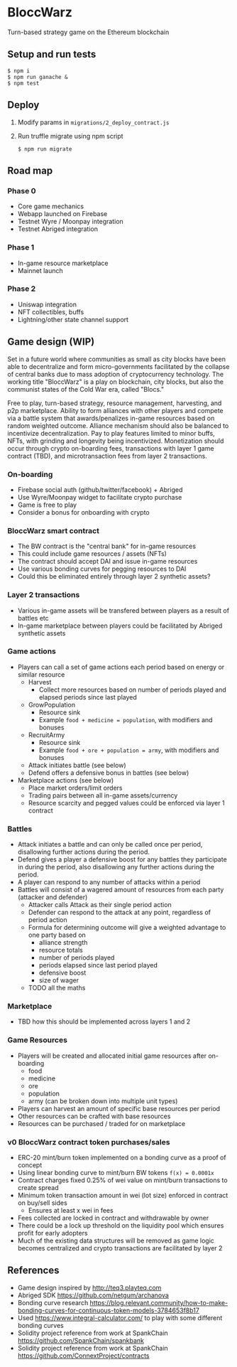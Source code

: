 # BloccWarz
Turn-based strategy game on the Ethereum blockchain

## Setup and run tests
```
$ npm i
$ npm run ganache &
$ npm test
```
## Deploy
1. Modify params in `migrations/2_deploy_contract.js`
2. Run truffle migrate using npm script

       $ npm run migrate

## Road map

### Phase 0
- Core game mechanics
- Webapp launched on Firebase
- Testnet Wyre / Moonpay integration
- Testnet Abriged integration

### Phase 1
- In-game resource marketplace
- Mainnet launch

### Phase 2
- Uniswap integration
- NFT collectibles, buffs
- Lightning/other state channel support

## Game design (WIP)

Set in a future world where communities as small as city blocks have been able to decentralize and form
micro-governments facilitated by the collapse of central banks due to mass adoption of cryptocurrency technology.  The working title "BloccWarz" is a play on blockchain, city blocks, but also the communist states of the Cold War era, called "Blocs."

Free to play, turn-based strategy, resource management, harvesting, and p2p marketplace.
Ability to form alliances with other players and compete via a battle system that awards/penalizes in-game resources based on random weighted outcome. Alliance mechanism should also be balanced to incentivize decentralization.  Pay to play features limited to minor buffs, NFTs, with grinding and longevity being incentivized. Monetization should occur through crypto on-boarding fees, transactions with layer 1 game contract (TBD), and microtransaction fees from layer 2 transactions.

### On-boarding
- Firebase social auth (github/twitter/facebook) + Abriged
- Use Wyre/Moonpay widget to facilitate crypto purchase
- Game is free to play
- Consider a bonus for onboarding with crypto

### BloccWarz smart contract
- The BW contract is the "central bank" for in-game resources
- This could include game resources / assets (NFTs)
- The contract should accept DAI and issue in-game resources
- Use various bonding curves for pegging resources to DAI
- Could this be eliminated entirely through layer 2 synthetic assets?

### Layer 2 transactions
- Various in-game assets will be transfered between players as a result of battles etc
- In-game marketplace between players could be facilitated by Abriged synthetic assets

### Game actions
- Players can call a set of game actions each period based on energy or similar resource
  - Harvest
    - Collect more resources based on number of periods played and elapsed periods since last played
  - GrowPopulation
    - Resource sink
    - Example `food + medicine = population`, with modifiers and bonuses
  - RecruitArmy
    - Resource sink
    - Example `food + ore + population = army`, with modifiers and bonuses
  - Attack initiates battle (see below)
  - Defend offers a defensive bonus in battles (see below)
- Marketplace actions (see below)
  - Place market orders/limit orders
  - Trading pairs between all in-game assets/currency
  - Resource scarcity and pegged values could be enforced via layer 1 contract

### Battles
- Attack initiates a battle and can only be called once per period, disallowing further actions during the period.
- Defend gives a player a defensive boost for any battles they participate in during the period, also disallowing any further actions during the period.
- A player can respond to any number of attacks within a period
- Battles will consist of a wagered amount of resources from each party (attacker and defender)
  - Attacker calls Attack as their single period action
  - Defender can respond to the attack at any point, regardless of period action
  - Formula for determining outcome will give a weighted advantage to one party based on
    - alliance strength
    - resource totals
    - number of periods played
    - periods elapsed since last period played
    - defensive boost
    - size of wager
  - TODO all the maths

### Marketplace
- TBD how this should be implemented across layers 1 and 2

### Game Resources
- Players will be created and allocated initial game resources after on-boarding
  - food
  - medicine
  - ore
  - population
  - army (can be broken down into multiple unit types)
- Players can harvest an amount of specific base resources per period
- Other resources can be crafted with base resources
- Resources can be purchased / traded for on marketplace

### v0 BloccWarz contract token purchases/sales
- ERC-20 mint/burn token implemented on a bonding curve as a proof of concept
- Using linear bonding curve to mint/burn BW tokens `f(x) = 0.0001x`
- Contract charges fixed 0.25% of wei value on mint/burn transactions to create spread
- Minimum token transaction amount in wei (lot size) enforced in contract on buy/sell sides
  - Ensures at least x wei in fees
- Fees collected are locked in contract and withdrawable by owner
- There could be a lock up threshold on the liquidity pool which ensures profit for early adopters
- Much of the existing data structures will be removed as game logic becomes centralized and crypto transactions are facilitated by layer 2

## References
- Game design inspired by <http://teq3.playteq.com>
- Abriged SDK <https://github.com/netgum/archanova>
- Bonding curve research <https://blog.relevant.community/how-to-make-bonding-curves-for-continuous-token-models-3784653f8b17>
- Used <https://www.integral-calculator.com/> to play with some different bonding curves
- Solidity project reference from work at SpankChain <https://github.com/SpankChain/spankbank>
- Solidity project reference from work at SpankChain <https://github.com/ConnextProject/contracts>


